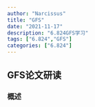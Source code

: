 ```yaml
---
author: "Narcissus"
title: "GFS"
date: "2021-11-17"
description: "6.824GFS学习"
tags: ["6.824","GFS"]
categories: ["6.824"]
---
```


## GFS论文研读

### 概述



